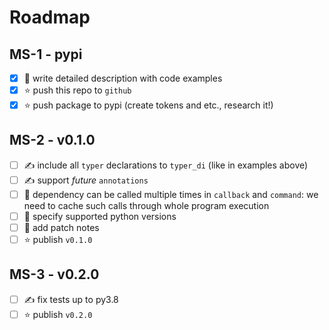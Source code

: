 # Roadmap

## MS-1 - pypi
- [x] 📖 write detailed description with code examples
- [x] ⭐ push this repo to `github`
- [x] ⭐ push package to pypi (create tokens and etc., research it!)

## MS-2 - v0.1.0
- [ ] ✍️ include all `typer` declarations to `typer_di` (like in examples above)
- [ ] ✍️ support *future* `annotations`
- [ ] 🐞 dependency can be called multiple times in `callback` and `command`: we need to cache such calls through whole program execution
- [ ] 📖 specify supported python versions
- [ ] 📖 add patch notes
- [ ] ⭐ publish `v0.1.0` 

## MS-3 - v0.2.0
- [ ] ✍️ fix tests up to py3.8
- [ ] ⭐ publish `v0.2.0`

